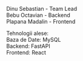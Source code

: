 Dinu Sebastian - Team Lead                                                                                                                                                                                              
Bebu Octavian - Backend                                                                                                                                                                                                 
Plapana Madalin - Frontend                                                                                                                                                                                             

Tehnologii alese:                                                                                                                                                       
Baza de Date: MySQL                                                                                                                                                      
Backend: FastAPI                                                                                                                                                        
Frontend: React                                                                                                                                                         
